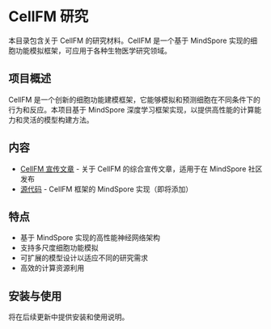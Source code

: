# CellFM 研究

本目录包含关于 CellFM 的研究材料。CellFM 是一个基于 MindSpore 实现的细胞功能模拟框架，可应用于各种生物医学研究领域。

## 项目概述

CellFM 是一个创新的细胞功能建模框架，它能够模拟和预测细胞在不同条件下的行为和反应。本项目基于 MindSpore 深度学习框架实现，以提供高性能的计算能力和灵活的模型构建方法。

## 内容

- [CellFM 宣传文章](./cellfm_article.md) - 关于 CellFM 的综合宣传文章，适用于在 MindSpore 社区发布
- [源代码](./src/) - CellFM 框架的 MindSpore 实现（即将添加）

## 特点

- 基于 MindSpore 实现的高性能神经网络架构
- 支持多尺度细胞功能模拟
- 可扩展的模型设计以适应不同的研究需求
- 高效的计算资源利用

## 安装与使用

将在后续更新中提供安装和使用说明。